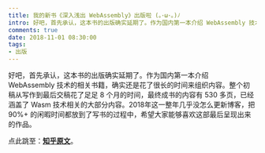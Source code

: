 ```yaml
---
title: 我的新书《深入浅出 WebAssembly》出版啦 (｡･ω･｡)ﾉ
intro: 好吧，首先承认，这本书的出版确实延期了。作为国内第一本介绍 WebAssembly 技术的相关书籍，确实还是花了很长的时间来组织内容。整个初稿从写作到最后交稿花了足足 8 个月的时间，最终成书的内容有 530 多页，已经涵盖了 Wasm 技术相关的大部分内容。2018年这一整年几乎没怎么更新博客，把 90%+ 的闲暇时间都放到了写书的过程中，希望大家能够喜欢这部最后呈现出来的作品。
comments: true
date: 2018-11-01 08:30:00
tags:
- 出版
---
```


好吧，首先承认，这本书的出版确实延期了。作为国内第一本介绍 WebAssembly 技术的相关书籍，确实还是花了很长的时间来组织内容。整个初稿从写作到最后交稿花了足足 8 个月的时间，最终成书的内容有 530 多页，已经涵盖了 Wasm 技术相关的大部分内容。2018年这一整年几乎没怎么更新博客，把 90%+ 的闲暇时间都放到了写书的过程中，希望大家能够喜欢这部最后呈现出来的作品。

点此跳至：<b>[知乎原文](https://zhuanlan.zhihu.com/p/47577104)</b>。
